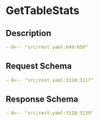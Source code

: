 # GetTableStats

## Description

```yaml
--8<-- "src/rest.yaml:649:650"
```

## Request Schema

```yaml
--8<-- "src/rest.yaml:3110:3117"
```
## Response Schema

```yaml
--8<-- "src/rest.yaml:3118:3139"
```